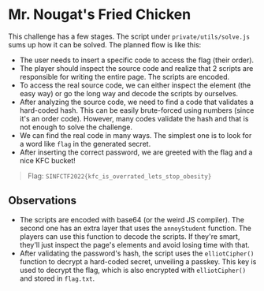 # Mr. Nougat's Fried Chicken

This challenge has a few stages. The script under `private/utils/solve.js` sums up how it can be solved.
The planned flow is like this:
- The user needs to insert a specific code to access the flag (their order).
- The player should inspect the source code and realize that 2 scripts are responsible for writing the entire page. The scripts
are encoded.
- To access the real source code, we can either inspect the element (the easy way) or go the long way and decode the scripts by ourselves.
- After analyzing the source code, we need to find a code that validates a hard-coded hash. This can be easily brute-forced using numbers (since it's an order code). However, many codes validate the hash and that is not enough to solve the challenge.
- We can find the real code in many ways. The simplest one is to look for a word like `flag` in the generated secret.
- After inserting the correct password, we are greeted with the flag and a nice KFC bucket!

> Flag: `SINFCTF2022{kfc_is_overrated_lets_stop_obesity}`

## Observations

- The scripts are encoded with base64 (or the weird JS compiler). The second one has an extra layer that uses the `annoyStudent` function. The players can use this function to decode the scripts. If they're smart, they'll just inspect the page's elements and avoid losing time with that.
- After validating the password's hash, the script uses the `elliotCipher()` function to decrypt a hard-coded secret, unveiling a passkey. This key is used to decrypt the flag, which is also encrypted with `elliotCipher()` and stored in `flag.txt`.
